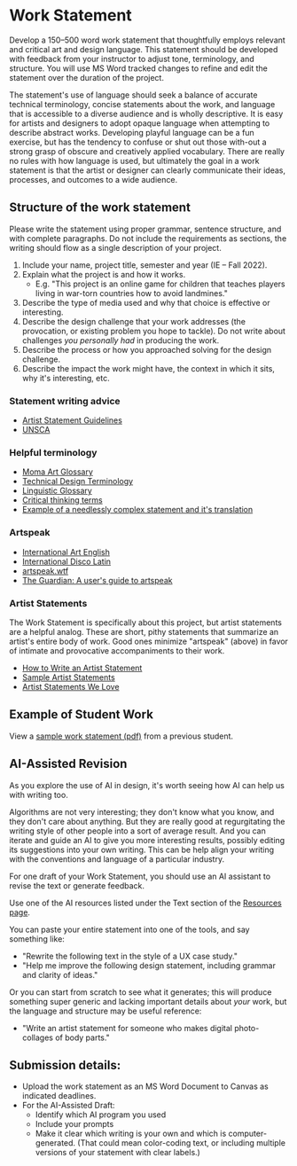 # Work Statement

Develop a 150–500 word work statement that thoughtfully employs relevant and critical art and design language. This statement should be developed with feedback from your instructor to adjust tone, terminology, and structure. You will use MS Word tracked changes to refine and edit the statement over the duration of the project.

The statement's use of language should seek a balance of accurate technical terminology, concise statements about the work, and language that is accessible to a diverse audience and is wholly descriptive. It is easy for artists and designers to adopt opaque language when attempting to describe abstract works. Developing playful language can be a fun exercise, but has the tendency to confuse or shut out those with-out a strong grasp of obscure and creatively applied vocabulary. There are really no rules with how language is used, but ultimately the goal in a work statement is that the artist or designer can clearly communicate their ideas, processes, and outcomes to a wide audience.

## Structure of the work statement

Please write the statement using proper grammar, sentence structure, and with complete paragraphs. Do not include the requirements as sections, the writing should flow as a single description of your project.

1. Include your name, project title, semester and year (IE – Fall 2022).
2. Explain what the project is and how it works.
   - E.g. "This project is an online game for children that teaches players living in war-torn countries how to avoid landmines." 
3. Describe the type of media used and why that choice is effective or interesting.
4. Describe the design challenge that your work addresses \(the provocation, or existing problem you hope to tackle\). Do not write about challenges _you personally had_ in producing the work.
5. Describe the process or how you approached solving for the design challenge.
6. Describe the impact the work might have, the context in which it sits, why it's interesting, etc.

### Statement writing advice

* [Artist Statement Guidelines](https://www.gyst-ink.com/artist-statement-guidelines)
* [UNSCA](https://www.uncsa.edu/admissions/how-to-write-an-artistic-statement/)

### Helpful terminology

* [Moma Art Glossary](https://www.moma.org/learn/moma_learning/glossary/)
* [Technical Design Terminology](https://99designs.com/blog/tips/15-descriptive-design-words-you-should-know/)
* [Linguistic Glossary](https://www.uni-due.de/ELE/LinguisticGlossary.html)
* [Critical thinking terms](http://www.criticalthinking.org/pages/glossary-of-critical-thinking-terms/496)
* [Example of a needlessly complex statement and it's translation](http://artspeak.wtf/artists-statement/)

### Artspeak

* [International Art English](https://www.canopycanopycanopy.com/contents/international_art_english)
* [International Disco Latin](https://www.e-flux.com/journal/45/60100/international-disco-latin/)
* [artspeak.wtf](https://artspeak.wtf/)
* [The Guardian: A user's guide to artspeak](https://www.theguardian.com/artanddesign/2013/jan/27/users-guide-international-art-english)

### Artist Statements

The Work Statement is specifically about this project, but artist statements are a helpful analog. These are short, pithy statements that summarize an artist's entire body of work. Good ones minimize "artspeak" \(above\) in favor of intimate and provocative accompaniments to their work.

* [How to Write an Artist Statement](https://thecreativeindependent.com/guides/how-to-write-an-artist-statement/)
* [Sample Artist Statements](https://www.gyst-ink.com/sample-artist-statements)
* [Artist Statements We Love](https://www.theartleague.org/blog/2015/08/24/8-artist-statements-we-love/)

## Example of Student Work
View a [sample work statement \(pdf\)](https://dmd-program.github.io/dmd-300-master/assets/sample-work-statment.pdf) from a previous student.

## AI-Assisted Revision

As you explore the use of AI in design, it's worth seeing how AI can help us with writing too. 

Algorithms are not very interesting; they don't know what you know, and they don't care about anything. But they are really good at regurgitating the writing style of other people into a sort of average result. And you can iterate and guide an AI to give you more interesting results, possibly editing its suggestions into your own writing. This can be help align your writing with the conventions and language of a particular industry.

For one draft of your Work Statement, you should use an AI assistant to revise the text or generate feedback. 

Use one of the AI resources listed under the Text section of the [Resources page](/design-project-2/project-2-project-description.md).

You can paste your entire statement into one of the tools, and say something like:

- "Rewrite the following text in the style of a UX case study."
- "Help me improve the following design statement, including grammar and clarity of ideas."

Or you can start from scratch to see what it generates; this will produce something super generic and lacking important details about *your* work, but the language and structure may be useful reference:

- "Write an artist statement for someone who makes digital photo-collages of body parts."




## Submission details:

-  Upload the work statement as an MS Word Document to Canvas as indicated deadlines.
- For the AI-Assisted Draft:
    - Identify which AI program you used
    - Include your prompts
    - Make it clear which writing is your own and which is computer-generated. \(That could mean color-coding text, or including multiple versions of your statement with clear labels.\)




